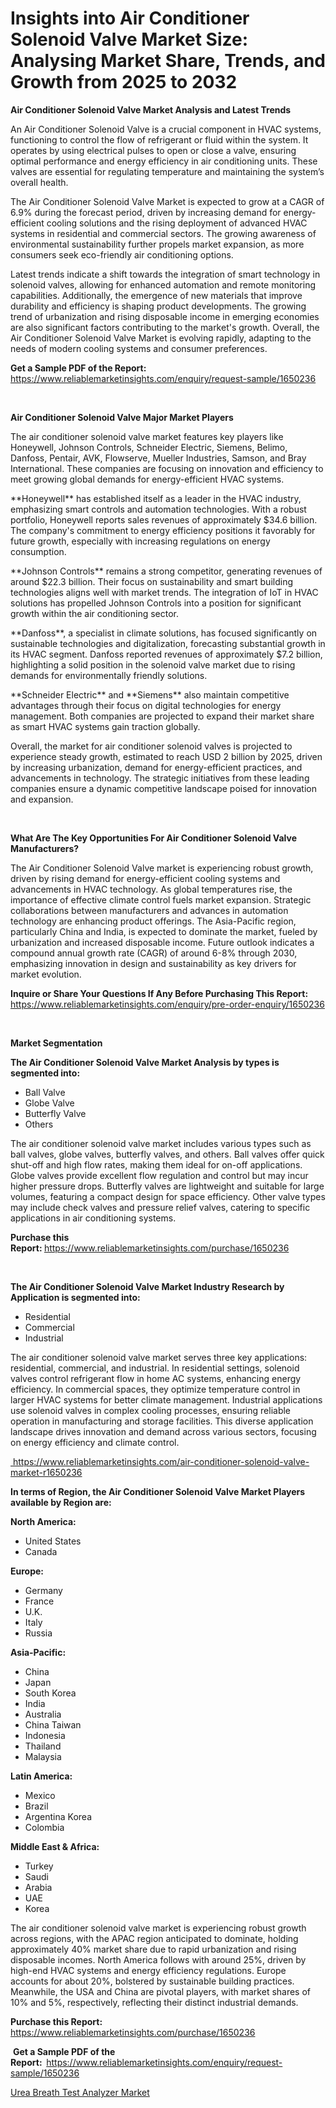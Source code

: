 <p><h1>Insights into Air Conditioner Solenoid Valve Market Size: Analysing Market Share, Trends, and Growth from 2025 to 2032</h1></p><p><strong>Air Conditioner Solenoid Valve Market Analysis and Latest Trends</strong></p>
<p><p>An Air Conditioner Solenoid Valve is a crucial component in HVAC systems, functioning to control the flow of refrigerant or fluid within the system. It operates by using electrical pulses to open or close a valve, ensuring optimal performance and energy efficiency in air conditioning units. These valves are essential for regulating temperature and maintaining the system’s overall health.</p><p>The Air Conditioner Solenoid Valve Market is expected to grow at a CAGR of 6.9% during the forecast period, driven by increasing demand for energy-efficient cooling solutions and the rising deployment of advanced HVAC systems in residential and commercial sectors. The growing awareness of environmental sustainability further propels market expansion, as more consumers seek eco-friendly air conditioning options.</p><p>Latest trends indicate a shift towards the integration of smart technology in solenoid valves, allowing for enhanced automation and remote monitoring capabilities. Additionally, the emergence of new materials that improve durability and efficiency is shaping product developments. The growing trend of urbanization and rising disposable income in emerging economies are also significant factors contributing to the market's growth. Overall, the Air Conditioner Solenoid Valve Market is evolving rapidly, adapting to the needs of modern cooling systems and consumer preferences.</p></p>
<p><strong>Get a Sample PDF of the Report:&nbsp;</strong> <a href="https://www.reliablemarketinsights.com/enquiry/request-sample/1650236?utm_campaign=2004&utm_medium=2&utm_source=Github&utm_content=ia&utm_term=17022025&utm_id=air-conditioner-solenoid-valve">https://www.reliablemarketinsights.com/enquiry/request-sample/1650236</a></p>
<p>&nbsp;</p>
<p><strong>Air Conditioner Solenoid Valve Major Market Players</strong></p>
<p><p>The air conditioner solenoid valve market features key players like Honeywell, Johnson Controls, Schneider Electric, Siemens, Belimo, Danfoss, Pentair, AVK, Flowserve, Mueller Industries, Samson, and Bray International. These companies are focusing on innovation and efficiency to meet growing global demands for energy-efficient HVAC systems.</p><p>**Honeywell** has established itself as a leader in the HVAC industry, emphasizing smart controls and automation technologies. With a robust portfolio, Honeywell reports sales revenues of approximately $34.6 billion. The company's commitment to energy efficiency positions it favorably for future growth, especially with increasing regulations on energy consumption.</p><p>**Johnson Controls** remains a strong competitor, generating revenues of around $22.3 billion. Their focus on sustainability and smart building technologies aligns well with market trends. The integration of IoT in HVAC solutions has propelled Johnson Controls into a position for significant growth within the air conditioning sector.</p><p>**Danfoss**, a specialist in climate solutions, has focused significantly on sustainable technologies and digitalization, forecasting substantial growth in its HVAC segment. Danfoss reported revenues of approximately $7.2 billion, highlighting a solid position in the solenoid valve market due to rising demands for environmentally friendly solutions.</p><p>**Schneider Electric** and **Siemens** also maintain competitive advantages through their focus on digital technologies for energy management. Both companies are projected to expand their market share as smart HVAC systems gain traction globally.</p><p>Overall, the market for air conditioner solenoid valves is projected to experience steady growth, estimated to reach USD 2 billion by 2025, driven by increasing urbanization, demand for energy-efficient practices, and advancements in technology. The strategic initiatives from these leading companies ensure a dynamic competitive landscape poised for innovation and expansion.</p></p>
<p>&nbsp;</p>
<p><strong>What Are The Key Opportunities For Air Conditioner Solenoid Valve Manufacturers?</strong></p>
<p><p>The Air Conditioner Solenoid Valve market is experiencing robust growth, driven by rising demand for energy-efficient cooling systems and advancements in HVAC technology. As global temperatures rise, the importance of effective climate control fuels market expansion. Strategic collaborations between manufacturers and advances in automation technology are enhancing product offerings. The Asia-Pacific region, particularly China and India, is expected to dominate the market, fueled by urbanization and increased disposable income. Future outlook indicates a compound annual growth rate (CAGR) of around 6-8% through 2030, emphasizing innovation in design and sustainability as key drivers for market evolution.</p></p>
<p><strong>Inquire or Share Your Questions If Any Before Purchasing This Report:</strong> <a href="https://www.reliablemarketinsights.com/enquiry/pre-order-enquiry/1650236?utm_campaign=2004&utm_medium=2&utm_source=Github&utm_content=ia&utm_term=17022025&utm_id=air-conditioner-solenoid-valve">https://www.reliablemarketinsights.com/enquiry/pre-order-enquiry/1650236</a></p>
<p>&nbsp;</p>
<p><strong>Market Segmentation</strong></p>
<p><strong>The Air Conditioner Solenoid Valve Market Analysis by types is segmented into:</strong></p>
<p><ul><li>Ball Valve</li><li>Globe Valve</li><li>Butterfly Valve</li><li>Others</li></ul></p>
<p><p>The air conditioner solenoid valve market includes various types such as ball valves, globe valves, butterfly valves, and others. Ball valves offer quick shut-off and high flow rates, making them ideal for on-off applications. Globe valves provide excellent flow regulation and control but may incur higher pressure drops. Butterfly valves are lightweight and suitable for large volumes, featuring a compact design for space efficiency. Other valve types may include check valves and pressure relief valves, catering to specific applications in air conditioning systems.</p></p>
<p><strong>Purchase this Report:&nbsp;</strong><a href="https://www.reliablemarketinsights.com/purchase/1650236?utm_campaign=2004&utm_medium=2&utm_source=Github&utm_content=ia&utm_term=17022025&utm_id=air-conditioner-solenoid-valve">https://www.reliablemarketinsights.com/purchase/1650236</a></p>
<p>&nbsp;</p>
<p><strong>The Air Conditioner Solenoid Valve Market Industry Research by Application is segmented into:</strong></p>
<p><ul><li>Residential</li><li>Commercial</li><li>Industrial</li></ul></p>
<p><p>The air conditioner solenoid valve market serves three key applications: residential, commercial, and industrial. In residential settings, solenoid valves control refrigerant flow in home AC systems, enhancing energy efficiency. In commercial spaces, they optimize temperature control in larger HVAC systems for better climate management. Industrial applications use solenoid valves in complex cooling processes, ensuring reliable operation in manufacturing and storage facilities. This diverse application landscape drives innovation and demand across various sectors, focusing on energy efficiency and climate control.</p></p>
<p><a href="https://www.reliablemarketinsights.com/air-conditioner-solenoid-valve-market-r1650236?utm_campaign=2004&utm_medium=2&utm_source=Github&utm_content=ia&utm_term=17022025&utm_id=air-conditioner-solenoid-valve">&nbsp;https://www.reliablemarketinsights.com/air-conditioner-solenoid-valve-market-r1650236</a></p>
<p><strong>In terms of Region, the Air Conditioner Solenoid Valve Market Players available by Region are:</strong></p>
<p>
    <p> <strong> North America: </strong>
        <ul>
            <li>United States</li>
            <li>Canada</li>
        </ul>
        </p> 
    <p> <strong> Europe: </strong>
        <ul>
            <li>Germany</li>
            <li>France</li>
            <li>U.K.</li>
            <li>Italy</li>
            <li>Russia</li>
        </ul>
        </p> 
    <p> <strong> Asia-Pacific: </strong>
        <ul>
            <li>China</li>
            <li>Japan</li>
            <li>South Korea</li>
            <li>India</li>
            <li>Australia</li>
            <li>China Taiwan</li>
            <li>Indonesia</li>
            <li>Thailand</li>
            <li>Malaysia</li>
        </ul>
        </p> 
    <p> <strong> Latin America: </strong>
        <ul>
            <li>Mexico</li>
            <li>Brazil</li>
            <li>Argentina Korea</li>
            <li>Colombia</li>
        </ul>
        </p> 
    <p> <strong> Middle East & Africa: </strong>
        <ul>
            <li>Turkey</li>
            <li>Saudi</li>
            <li>Arabia</li>
            <li>UAE</li>
            <li>Korea</li>
        </ul>
    </p>
    </p>
<p><p>The air conditioner solenoid valve market is experiencing robust growth across regions, with the APAC region anticipated to dominate, holding approximately 40% market share due to rapid urbanization and rising disposable incomes. North America follows with around 25%, driven by high-end HVAC systems and energy efficiency regulations. Europe accounts for about 20%, bolstered by sustainable building practices. Meanwhile, the USA and China are pivotal players, with market shares of 10% and 5%, respectively, reflecting their distinct industrial demands.</p></p>
<p><strong>Purchase this Report: </strong><a href="https://www.reliablemarketinsights.com/purchase/1650236?utm_campaign=2004&utm_medium=2&utm_source=Github&utm_content=ia&utm_term=17022025&utm_id=air-conditioner-solenoid-valve">https://www.reliablemarketinsights.com/purchase/1650236</a></p>
<p>&nbsp;<strong>Get a Sample PDF of the Report:&nbsp;&nbsp;</strong><a href="https://www.reliablemarketinsights.com/enquiry/request-sample/1650236?utm_campaign=2004&utm_medium=2&utm_source=Github&utm_content=ia&utm_term=17022025&utm_id=air-conditioner-solenoid-valve">https://www.reliablemarketinsights.com/enquiry/request-sample/1650236</a></p>
<p><strong></strong></p>
<p><p><a href="https://github.com/NarcisoFerry/Market-Research-Report-List-1/blob/main/urea-breath-test-analyzer-market.md?utm_campaign=2004&utm_medium=2&utm_source=Github&utm_content=ia&utm_term=17022025&utm_id=air-conditioner-solenoid-valve">Urea Breath Test Analyzer Market</a></p></p>